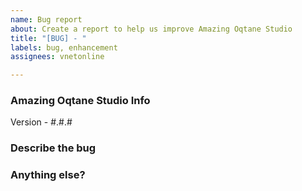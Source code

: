 ```yaml
---
name: Bug report
about: Create a report to help us improve Amazing Oqtane Studio
title: "[BUG] - "
labels: bug, enhancement
assignees: vnetonline

---
```


### Amazing Oqtane Studio Info

Version - #.#.#

### Describe the bug


### Anything else?
